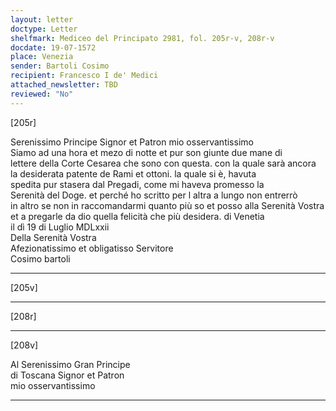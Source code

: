 ```yaml
---
layout: letter
doctype: Letter
shelfmark: Mediceo del Principato 2981, fol. 205r-v, 208r-v
docdate: 19-07-1572
place: Venezia
sender: Bartoli Cosimo
recipient: Francesco I de' Medici
attached_newsletter: TBD
reviewed: "No"
---
```


[205r]  
  
  
Serenissimo Principe Signor et Patron mio osservantissimo  
Siamo ad una hora et mezo di notte et pur son giunte due mane di  
lettere della Corte Cesarea che sono con questa. con la quale sarà ancora  
la desiderata patente de Rami et ottoni. la quale si è, havuta  
spedita pur stasera dal Pregadi, come mi haveva promesso la  
Serenità del Doge. et perché ho scritto per l altra a lungo non entrerrò  
in altro se non in raccomandarmi quanto più so et posso alla Serenità Vostra  
et a pregarle da dio quella felicità che più desidera. di Venetia  
il dì 19 di Luglio MDLxxii  
Della Serenità Vostra  
Afezionatissimo et obligatisso Servitore  
Cosimo bartoli  
  
---  

[205v]  
  
  
  
---  

[208r]  
  
  
  
---  

[208v]  
  
  
Al Serenissimo Gran Principe  
di Toscana Signor et Patron  
mio osservantissimo  
  
---  

